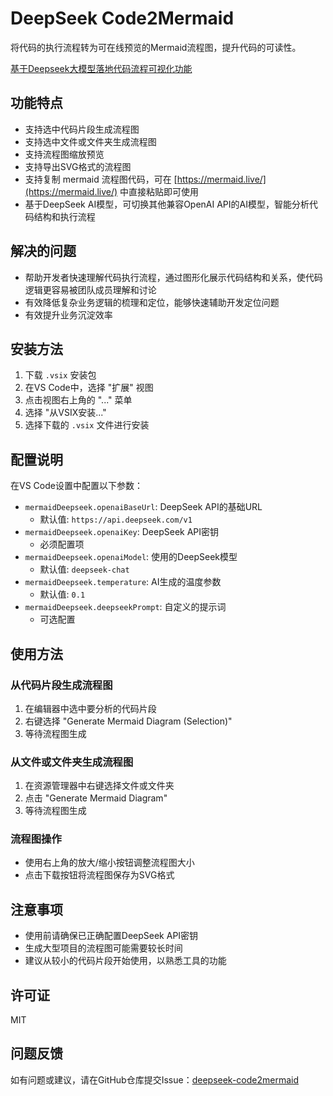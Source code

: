 # DeepSeek Code2Mermaid

将代码的执行流程转为可在线预览的Mermaid流程图，提升代码的可读性。

[基于Deepseek大模型落地代码流程可视化功能](https://blog.csdn.net/roamingcode/article/details/145679081?fromshare=blogdetail&sharetype=blogdetail&sharerId=145679081&sharerefer=PC&sharesource=roamingcode&sharefrom=from_link)

## 功能特点

- 支持选中代码片段生成流程图
- 支持选中文件或文件夹生成流程图
- 支持流程图缩放预览
- 支持导出SVG格式的流程图
- 支持复制 mermaid 流程图代码，可在 [https://mermaid.live/](https://mermaid.live/) 中直接粘贴即可使用
- 基于DeepSeek AI模型，可切换其他兼容OpenAI API的AI模型，智能分析代码结构和执行流程

## 解决的问题
- 帮助开发者快速理解代码执行流程，通过图形化展示代码结构和关系，使代码逻辑更容易被团队成员理解和讨论
- 有效降低复杂业务逻辑的梳理和定位，能够快速辅助开发定位问题
- 有效提升业务沉淀效率

## 安装方法

1. 下载 `.vsix` 安装包
2. 在VS Code中，选择 "扩展" 视图
3. 点击视图右上角的 "..." 菜单
4. 选择 "从VSIX安装..."
5. 选择下载的 `.vsix` 文件进行安装

## 配置说明

在VS Code设置中配置以下参数：

- `mermaidDeepseek.openaiBaseUrl`: DeepSeek API的基础URL
  - 默认值: `https://api.deepseek.com/v1`
- `mermaidDeepseek.openaiKey`: DeepSeek API密钥
  - 必须配置项
- `mermaidDeepseek.openaiModel`: 使用的DeepSeek模型
  - 默认值: `deepseek-chat`
- `mermaidDeepseek.temperature`: AI生成的温度参数
  - 默认值: `0.1`
- `mermaidDeepseek.deepseekPrompt`: 自定义的提示词
  - 可选配置

## 使用方法

### 从代码片段生成流程图

1. 在编辑器中选中要分析的代码片段
2. 右键选择 "Generate Mermaid Diagram (Selection)"
3. 等待流程图生成

### 从文件或文件夹生成流程图

1. 在资源管理器中右键选择文件或文件夹
2. 点击 "Generate Mermaid Diagram"
3. 等待流程图生成

### 流程图操作

- 使用右上角的放大/缩小按钮调整流程图大小
- 点击下载按钮将流程图保存为SVG格式

## 注意事项

- 使用前请确保已正确配置DeepSeek API密钥
- 生成大型项目的流程图可能需要较长时间
- 建议从较小的代码片段开始使用，以熟悉工具的功能

## 许可证

MIT

## 问题反馈

如有问题或建议，请在GitHub仓库提交Issue：[deepseek-code2mermaid](https://github.com/localSummer/deepseek-code2mermaid)